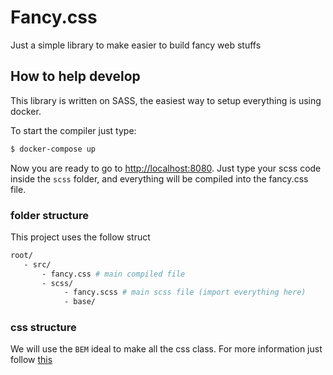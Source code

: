# Fancy.css

Just a simple library to make easier to build fancy web stuffs

## How to help develop

This library is written on SASS, the easiest way to setup everything is using docker.

To start the compiler just type:

```bash
$ docker-compose up
```

Now you are ready to go to [http://localhost:8080](http://localhost:8080). Just type your scss code inside the `scss` folder, and everything will be compiled into the fancy.css file.

### folder structure

This project uses the follow struct

```bash
root/
   - src/
       - fancy.css # main compiled file
       - scss/
            - fancy.scss # main scss file (import everything here)
            - base/
```

### css structure

We will use the `BEM` ideal to make all the css class. For more information just follow [this](http://getbem.com/introduction/)
